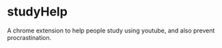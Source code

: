 # studyHelp
A chrome extension to help people study using youtube, and also prevent procrastination.

